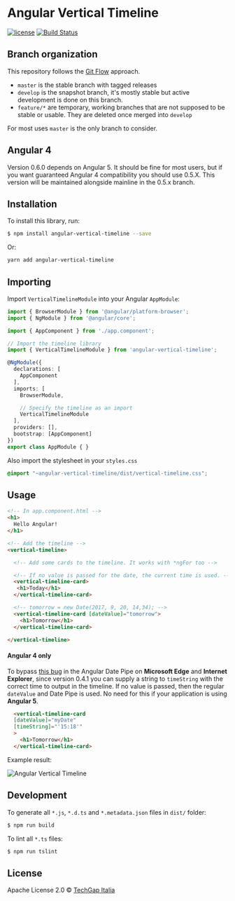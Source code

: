 # Angular Vertical Timeline
[![license](https://img.shields.io/badge/License-Apache%202.0-blue.svg)](https://opensource.org/licenses/Apache-2.0)
[![Build Status](https://travis-ci.org/TechGapItalia/angular-vertical-timeline.svg)](https://travis-ci.org/TechGapItalia/angular-vertical-timeline.svg)
## Branch organization

This repository follows the [Git Flow](https://danielkummer.github.io/git-flow-cheatsheet/) approach.

* `master` is the stable branch with tagged releases
* `develop` is the snapshot branch, it's mostly stable but active development is done on this branch.
* `feature/*` are temporary, working branches that are not supposed to be stable or usable. They are deleted once merged into `develop`

For most uses `master` is the only branch to consider.

## Angular 4
Version 0.6.0 depends on Angular 5. It should be fine for most users, but if you want guaranteed Angular 4 compatibility you should use 0.5.X. This version will be maintained alongside mainline in the 0.5.x branch.

## Installation

To install this library, run:

```bash
$ npm install angular-vertical-timeline --save
```
Or:
```bash
yarn add angular-vertical-timeline
```

## Importing

Import `VerticalTimelineModule` into your Angular `AppModule`:

```typescript
import { BrowserModule } from '@angular/platform-browser';
import { NgModule } from '@angular/core';

import { AppComponent } from './app.component';

// Import the timeline library
import { VerticalTimelineModule } from 'angular-vertical-timeline';

@NgModule({
  declarations: [
    AppComponent
  ],
  imports: [
    BrowserModule,

    // Specify the timeline as an import
    VerticalTimelineModule
  ],
  providers: [],
  bootstrap: [AppComponent]
})
export class AppModule { }
```

Also import the stylesheet in your `styles.css`

```css
@import "~angular-vertical-timeline/dist/vertical-timeline.css";
```

## Usage

```html
<!-- In app.component.html -->
<h1>
  Hello Angular!
</h1>

<!-- Add the timeline -->
<vertical-timeline>

  <!-- Add some cards to the timeline. It works with *ngFor too -->

  <!-- If no value is passed for the date, the current time is used. -->
  <vertical-timeline-card>
   <h1>Today</h1>
  </vertical-timeline-card>

  <!-- tomorrow = new Date(2017, 9, 20, 14,34); -->
  <vertical-timeline-card [dateValue]="tomorrow">
    <h1>Tomorrow</h1>
  </vertical-timeline-card>

</vertical-timeline>
```

#### Angular 4 only
To bypass [this bug](https://github.com/angular/angular/issues/9524)
in the Angular Date Pipe on **Microsoft Edge** and **Internet Explorer**,
since version 0.4.1 you can supply a string to `timeString` with
the correct time to output in the timeline.
If no value is passed, then the
regular `dateValue` and Date Pipe is used.
No need for this if your application is using **Angular 5**.
```html
  <vertical-timeline-card
  [dateValue]="myDate"
  [timeString]="'15:18'"
  >
    <h1>Tomorrow</h1>
  </vertical-timeline-card>
```

Example result:

![Angular Vertical Timeline](https://image.ibb.co/d4zCam/angular_timeline.png)

## Development

To generate all `*.js`, `*.d.ts` and `*.metadata.json` files in `dist/` folder:

```bash
$ npm run build
```

To lint all `*.ts` files:

```bash
$ npm run tslint
```

## License

Apache License 2.0 © [TechGap Italia](mailto:opensource@techgap.it)
